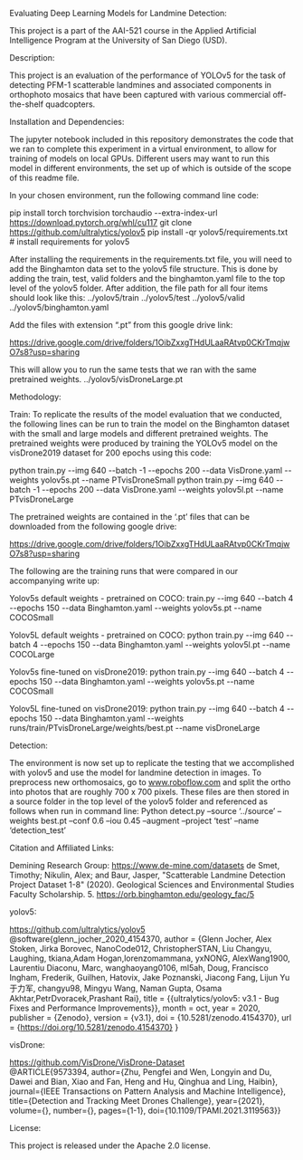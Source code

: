 Evaluating Deep Learning Models for Landmine Detection:

This project is a part of the AAI-521 course in the Applied Artificial Intelligence Program at the University of San Diego (USD). 

Description:

This project is an evaluation of the performance of YOLOv5 for the task of detecting PFM-1 scatterable landmines and associated components in orthophoto mosaics that have been captured with various commercial off-the-shelf quadcopters. 

Installation and Dependencies:

The jupyter notebook included in this repository demonstrates the code that we ran to complete this experiment in a virtual environment, to allow for training of models on local GPUs. Different users may want to run this model in different environments, the set up of which is outside of the scope of this readme file. 

In your chosen environment, run the following command line code:  

pip install torch torchvision torchaudio --extra-index-url https://download.pytorch.org/whl/cu117
git clone https://github.com/ultralytics/yolov5
pip install -qr yolov5/requirements.txt  # install requirements for yolov5

After installing the requirements in the requirements.txt file, you will need to add the Binghamton data set to the yolov5 file structure. This is done by adding the train, test, valid folders and the binghamton.yaml file to the top level of the yolov5 folder. After addition, the file path for all four items should look like this:
../yolov5/train
../yolov5/test
../yolov5/valid
../yolov5/binghamton.yaml

Add the files with extension “.pt” from this google drive link:

https://drive.google.com/drive/folders/1OibZxxgTHdULaaRAtvp0CKrTmqjwO7s8?usp=sharing

This will allow you to run the same tests that we ran with the same pretrained weights. 
../yolov5/visDroneLarge.pt

Methodology:

Train:
To replicate the results of the model evaluation that we conducted, the following lines can be run to train the model on the Binghamton dataset with the small and large models and different pretrained weights. The pretrained weights were produced by training the YOLOv5 model on the visDrone2019 dataset for 200 epochs using this code:

python train.py --img 640 --batch -1 --epochs 200 --data VisDrone.yaml --weights yolov5s.pt --name PTvisDroneSmall
python train.py --img 640 --batch -1 --epochs 200 --data VisDrone.yaml --weights yolov5l.pt --name PTvisDroneLarge

The pretrained weights are contained in the ‘.pt’ files that can be downloaded from the following google drive:

https://drive.google.com/drive/folders/1OibZxxgTHdULaaRAtvp0CKrTmqjwO7s8?usp=sharing


The following are the training runs that were compared in our accompanying write up:

Yolov5s default weights - pretrained on COCO:
train.py --img 640 --batch 4 --epochs 150 --data Binghamton.yaml --weights yolov5s.pt --name COCOSmall

Yolov5L default weights - pretrained on COCO:
python train.py --img 640 --batch 4 --epochs 150 --data Binghamton.yaml --weights yolov5l.pt --name COCOLarge

Yolov5s fine-tuned on visDrone2019:
python train.py --img 640 --batch 4 --epochs 150 --data Binghamton.yaml --weights yolov5s.pt --name COCOSmall

Yolov5L fine-tuned on visDrone2019:
python train.py --img 640 --batch 4 --epochs 150 --data Binghamton.yaml --weights runs/train/PTvisDroneLarge/weights/best.pt --name visDroneLarge

Detection:

The environment is now set up to replicate the testing that we accomplished with yolov5 and use the model for landmine detection in images. To preprocess new orthomosaics, go to www.roboflow.com and split the ortho into photos that are roughly 700 x 700 pixels. These files are then stored in a source folder in the top level of the yolov5 folder and referenced as follows when run in command line:
Python detect.py –source ‘../source’ –weights best.pt –conf 0.6 –iou 0.45 –augment –project ‘test’ –name ‘detection_test’ 

Citation and Affiliated Links:

Demining Research Group:
https://www.de-mine.com/datasets
de Smet, Timothy; Nikulin, Alex; and Baur, Jasper, "Scatterable Landmine Detection Project Dataset 1-8" (2020). Geological Sciences and Environmental Studies Faculty Scholarship. 5.
https://orb.binghamton.edu/geology_fac/5

yolov5:

https://github.com/ultralytics/yolov5
@software{glenn_jocher_2020_4154370,
author = {Glenn Jocher, Alex Stoken, Jirka Borovec, NanoCode012, ChristopherSTAN, Liu Changyu, Laughing, tkiana,Adam Hogan,lorenzomammana, yxNONG, AlexWang1900, Laurentiu Diaconu, Marc, wanghaoyang0106, ml5ah, Doug, Francisco Ingham, Frederik, Guilhen, Hatovix, Jake Poznanski, Jiacong Fang, Lijun Yu 于力军, changyu98, Mingyu Wang, Naman Gupta, Osama Akhtar,PetrDvoracek,Prashant Rai},
title  = {{ultralytics/yolov5: v3.1 - Bug Fixes and Performance Improvements}},
month = oct,
year = 2020,
publisher = {Zenodo},
version = {v3.1},
doi = {10.5281/zenodo.4154370},
url = {https://doi.org/10.5281/zenodo.4154370}
}

visDrone:

https://github.com/VisDrone/VisDrone-Dataset	
@ARTICLE{9573394,
author={Zhu, Pengfei and Wen, Longyin and Du, Dawei and Bian, Xiao and Fan,    Heng and Hu, Qinghua and Ling, Haibin},
journal={IEEE Transactions on Pattern Analysis and Machine Intelligence}, 
title={Detection and Tracking Meet Drones Challenge}, 
year={2021},
volume={},
number={},
pages={1-1},
doi={10.1109/TPAMI.2021.3119563}}


License: 

This project is released under the Apache 2.0 license.
